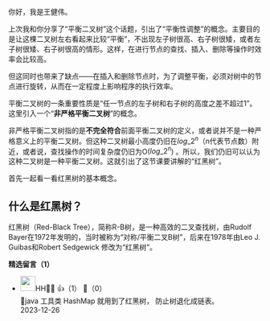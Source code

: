 你好，我是王健伟。

上次我和你分享了“平衡二叉树”这个话题，引出了“平衡性调整”的概念。主要目的是让这棵二叉树左右看起来比较“平衡”，不出现左子树很高、右子树很矮，或者左子树很矮、右子树很高的情形。这样，在进行节点的查找、插入、删除等操作时效率会比较高。

但这同时也带来了缺点——在插入和删除节点时，为了调整平衡，必须对树中的节点进行旋转，从而在一定程度上影响程序的执行效率。

平衡二叉树的一条重要性质是“任一节点的左子树和右子树的高度之差不超过1”。这里引入一个“**非严格平衡二叉树**”的概念。

非严格平衡二叉树指的是**不完全符合**前面平衡二叉树的定义，或者说并不是一种严格意义上的平衡二叉树。但这种二叉树最小高度仍旧在$log\_{2}^{n}$（n代表节点数）附近，或者说，查找操作的时间复杂度仍旧为O($log\_{2}^{n}$) 。所以，我们仍旧可以认为这种二叉树是一种平衡二叉树。这就引出了这节课要讲解的“红黑树”。

首先一起看一看红黑树的基本概念。

## 什么是红黑树？

红黑树（Red-Black Tree），简称R-B树，是一种高效的二叉查找树，由Rudolf Bayer在1972年发明的，当时被称为“对称/平衡二叉B树”，后来在1978年由Leo J. Guibas和Robert Sedgewick 修改为“红黑树”。
<div><strong>精选留言（1）</strong></div><ul>
<li><img src="https://static001.geekbang.org/account/avatar/00/11/4c/6e/5435e214.jpg" width="30px"><span>HH🐷🐠</span> 👍（1） 💬（0）<div>🌝java 工具类 HashMap 就用到了红黑树， 防止树退化成链表。</div>2023-12-26</li><br/>
</ul>